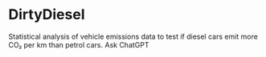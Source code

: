# DirtyDiesel
Statistical analysis of vehicle emissions data to test if diesel cars emit more CO₂ per km than petrol cars.          Ask ChatGPT

